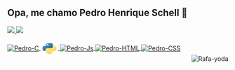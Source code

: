 ## Opa, me chamo Pedro Henrique Schell 🤙
 <div>
  <a href="https://github.com/pedroschell">
  <img height="180em" src="https://github-readme-stats.vercel.app/api?username=pedroschell&show_icons=true&theme=tokyonight&include_all_commits=true&count_private=true"/>
  <img height="180em" src="https://github-readme-stats.vercel.app/api/top-langs/?username=pedroschell&layout=compact&langs_count=7&theme=tokyonight"/>
</div>

 <div style="display: inline_block"><br>
  <img align="center" alt="Pedro-C" height="30" width="40" src="https://cdn.jsdelivr.net/gh/devicons/devicon/icons/c/c-plain.svg">
  <img align="center" alt="Pedro-Python" height="30" width="40" src="https://raw.githubusercontent.com/devicons/devicon/master/icons/python/python-original.svg">
  <img align="center" alt="Pedro-Js" height="30" width="40" src="https://cdn.jsdelivr.net/gh/devicons/devicon/icons/javascript/javascript-original.svg">
  <img align="center" alt="Pedro-HTML" height="30" width="40" src="https://cdn.jsdelivr.net/gh/devicons/devicon/icons/html5/html5-plain.svg">
  <img align="center" alt="Pedro-CSS" height="30" width="40" src="https://cdn.jsdelivr.net/gh/devicons/devicon/icons/css3/css3-plain.svg">
</div>
  
  <img align="right" alt="Rafa-yoda" src="https://cdn.discordapp.com/attachments/795358919417397249/825430589581688872/hi.gif">
</div>
